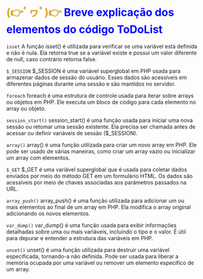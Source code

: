 # <span style="color: Goldenrod">(👉ﾟヮﾟ)👉</span> <span style="color: blue">**Breve explicação dos elementos do código** ToDoList</span>

``isset``
A função isset() é utilizada para verificar se uma variável está definida e não é nula. Ela retorna true se a variável existe e possui um valor diferente de null, caso contrário retorna false.

``$_SESSION``
$_SESSION é uma variável superglobal em PHP usada para armazenar dados de sessão do usuário. Esses dados são acessíveis em diferentes páginas durante uma sessão e são mantidos no servidor.

``foreach``
foreach é uma estrutura de controle usada para iterar sobre arrays ou objetos em PHP. Ele executa um bloco de código para cada elemento no array ou objeto.

``session_start()``
session_start() é uma função usada para iniciar uma nova sessão ou retomar uma sessão existente. Ela precisa ser chamada antes de acessar ou definir variáveis de sessão ($_SESSION).

``array()``
array() é uma função utilizada para criar um novo array em PHP. Ele pode ser usado de várias maneiras, como criar um array vazio ou inicializar um array com elementos.

``$_GET``
$_GET é uma variável superglobal que é usada para coletar dados enviados por meio do método GET em um formulário HTML. Os dados são acessíveis por meio de chaves associadas aos parâmetros passados na URL.

``array_push()``
array_push() é uma função utilizada para adicionar um ou mais elementos ao final de um array em PHP. Ela modifica o array original adicionando os novos elementos.

``var_dump()``
var_dump() é uma função usada para exibir informações detalhadas sobre uma ou mais variáveis, incluindo o tipo e o valor. É útil para depurar e entender a estrutura das variáveis em PHP.

``unset()``
unset() é uma função utilizada para destruir uma variável especificada, tornando-a não definida. Pode ser usada para liberar a memória ocupada por uma variável ou remover um elemento específico de um array.